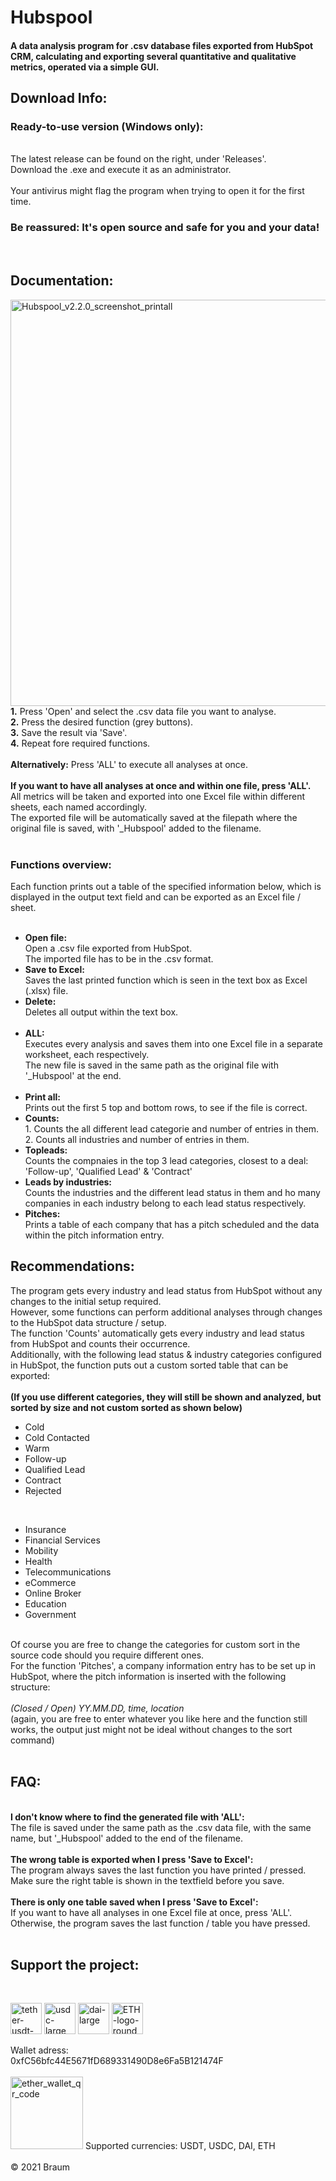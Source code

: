 # Hubspool
#### A data analysis program for .csv database files exported from HubSpot CRM, calculating and exporting several quantitative and qualitative metrics, operated via a simple GUI. 

## Download Info: <br>
<h3> Ready-to-use version (Windows only):</h3><br>
The latest release can be found on the right, under 'Releases'. <br>
Download the .exe and execute it as an administrator.<br>
<br>
Your antivirus might flag the program when trying to open it for the first time.
<h3>Be reassured: It's open source and safe for you and your data!</h3><br>

## Documentation: <br>
<img src="https://user-images.githubusercontent.com/86114549/124588954-b54b5200-de59-11eb-9aed-63bdae6f2f3e.png" alt="Hubspool_v2.2.0_screenshot_printall" height="650">
<br>
<strong>1.</strong> Press 'Open' and select the .csv data file you want to analyse. <br>
<strong>2.</strong> Press the desired function (grey buttons).<br>
<strong>3.</strong> Save the result via 'Save'. <br>
<strong>4.</strong> Repeat fore required functions. <br>
<br>
<strong>Alternatively:</strong> Press 'ALL' to execute all analyses at once.<br>
<br>
<strong>If you want to have all analyses at once and within one file, press 'ALL'.</strong><br>
All metrics will be taken and exported into one Excel file within different sheets, each named accordingly.<br>
The exported file will be automatically saved at the filepath where the original file is saved, with '_Hubspool' added to the filename.<br>
<br>
<h3>Functions overview:</h3>
Each function prints out a table of the specified information below, which is displayed in the output text field and can be exported as an Excel file / sheet.<br>
<br>
<ul>
<li><strong>Open file:</strong><br>
Open a .csv file exported from HubSpot.<br>
The imported file has to be in the .csv format.</li>
<li><strong>Save to Excel:</strong><br>
Saves the last printed function which is seen in the text box as Excel (.xlsx) file.<br></li>
<li><strong>Delete:</strong><br>
Deletes all output within the text box.<br></li>
<br>
<li><strong>ALL:</strong><br>
Executes every analysis and saves them into one Excel file in a separate worksheet, each respectively.<br>
The new file is saved in the same path as the original file with '_Hubspool' at the end.<br> 
<br>
<li><strong>Print all:</strong><br>
Prints out the first 5 top and bottom rows, to see if the file is correct.<br</li>
<li><strong>Counts:</strong><br>
1. Counts the all different lead categorie and number of entries in them.<br></li>
2. Counts all industries and number of entries in them.<br>
<li><strong>Topleads:</strong><br>
Counts the compnaies in the top 3 lead categories, closest to a deal: 'Follow-up', 'Qualified Lead' & 'Contract'<br></li>
<li><strong>Leads by industries:</strong><br>
Counts the industries and the different lead status in them and ho many companies in each industry belong to each lead status respectively.<br></li>
<li><strong>Pitches:</strong><br>
Prints a table of each company that has a pitch scheduled and the data within the pitch information entry.<br></li>
</ul>


## Recommendations: <br>
The program gets every industry and lead status from HubSpot without any changes to the initial setup required. <br>
However, some functions can perform additional analyses through changes to the HubSpot data structure / setup.<br>
The function 'Counts' automatically gets every industry and lead status from HubSpot and counts their occurrence.<br>
Additionally, with the following lead status & industry categories configured in HubSpot, the function puts out a custom sorted table that can be exported:<br>
<br>
<strong>(If you use different categories, they will still be shown and analyzed, but sorted by size and not custom sorted as shown below)</strong><br>
- Cold
- Cold Contacted
- Warm
- Follow-up
- Qualified Lead
- Contract
- Rejected
<br>
<ul>
<li>Insurance</li>
<li>Financial Services</li>
<li>Mobility</li>
<li>Health</li>
<li>Telecommunications</li>
<li>eCommerce</li>
<li>Online Broker</li>
<li>Education</li>
<li>Government</li>
</ul>
<br>
Of course you are free to change the categories for custom sort in the source code should you require different ones.<br>
For the function 'Pitches', a company information entry has to be set up in HubSpot, where the pitch information is inserted with the following structure:<br>
<br>
<em>(Closed / Open) YY.MM.DD, time, location</em><br>
(again, you are free to enter whatever you like here and the function still works, the output just might not be ideal without changes to the sort command)<br>
<br>

<h2>FAQ:</h2><br>
<strong>I don't know where to find the generated file with 'ALL':</strong><br>
The file is saved under the same path as the .csv data file, with the same name, but '_Hubspool' added to the end of the filename.<br>
<br>
<strong>The wrong table is exported when I press 'Save to Excel':</strong><br>
The program always saves the last function you have printed / pressed. <br>
Make sure the right table is shown in the textfield before you save.<br>
<br>
<strong>There is only one table saved when I press 'Save to Excel':</strong><br>
If you want to have all analyses in one Excel file at once, press 'ALL'.<br>
Otherwise, the program saves the last function / table you have pressed.<br>
<br>

<h2>Support the project:</h2><br>
<p float='left'>
<a href='https://ethereum.org/en/stablecoins/'>
<img src="https://user-images.githubusercontent.com/86114549/123052110-be243880-d402-11eb-9f0b-77df24874278.png" alt="tether-usdt-logo" height="50"></a>
<a href='https://ethereum.org/en/stablecoins/'>
<img src="https://user-images.githubusercontent.com/86114549/122908329-4a2b5700-d354-11eb-8ba9-4fa8d2c76ed6.png" alt="usdc-large" height="50"></a>
<a href='https://ethereum.org/en/stablecoins/'>
<img src="https://user-images.githubusercontent.com/86114549/122908250-35e75a00-d354-11eb-8be1-243fcecc93c6.png" alt="dai-large" height="50"></a>
<a href='https://ethereum.org/en/stablecoins/'>
<img src="https://user-images.githubusercontent.com/86114549/122967139-7235ad00-d38a-11eb-86e9-b6e634a5fc75.png" alt="ETH-logo-round" height="50"></a>
</p>
Wallet adress:<br> 
0xfC56bfc44E5671fD689331490D8e6Fa5B121474F<br>
<br>
<img width="116" alt="ether_wallet_qr_code" src="https://user-images.githubusercontent.com/86114549/122909208-3f24f680-d355-11eb-88b9-c49afb867a98.png">
Supported currencies: USDT, USDC, DAI, ETH <br>
<br>
© 2021 Braum
